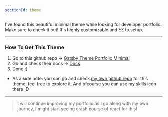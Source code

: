 ```yaml
---
sectionId: theme
---
```


I've found this beautiful minimal theme while looking for developer portfolio. Make sure to check it out! It's highly customizable and EZ to setup.

---

### How To Get This Theme

1. Go to this github repo -> [Gatsby Theme Portfolio Minimal](https://github.com/konstantinmuenster/gatsby-theme-portfolio-minimal)
2. Go and check their docs -> [Docs](https://github.com/konstantinmuenster/gatsby-theme-portfolio-minimal/tree/main/gatsby-theme-portfolio-minimal#readme)
3. Done :)

- As a side note: you can go and check [my own github repo](https://github.com/joseph7576/my-portfolio) for this theme, feel free to explore it. And ofcourse you can use my skills icon there :D

---

> I will continue improving my portfolio as I go along with my own journey, I might start seeing crash course of react for this!